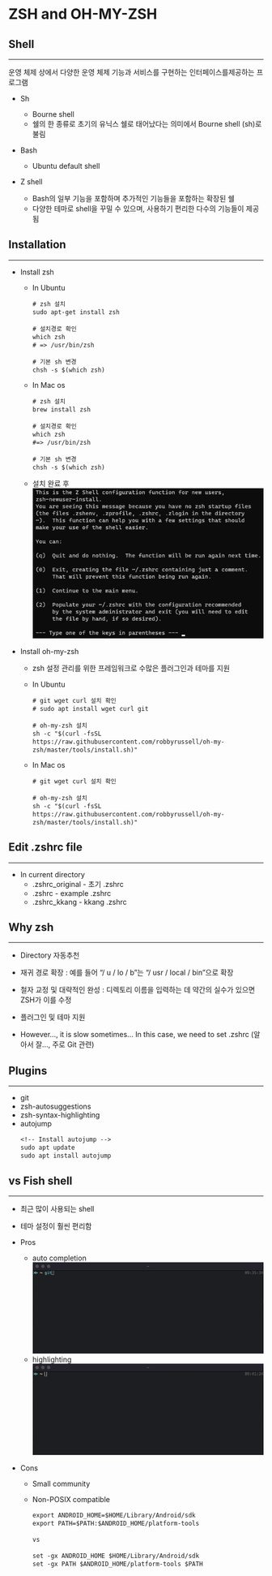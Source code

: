 # ZSH and OH-MY-ZSH

## Shell

---

운영 체제 상에서 다양한 운영 체제 기능과 서비스를 구현하는 인터페이스를제공하는 프로그램

- Sh

  - Bourne shell
  - 쉘의 한 종류로 초기의 유닉스 쉘로 태어났다는 의미에서 Bourne shell (sh)로 불림

- Bash

  - Ubuntu default shell

- Z shell

  - Bash의 일부 기능을 포함하며 추가적인 기능들을 포함하는 확장된 쉘
  - 다양한 테마로 shell을 꾸밀 수 있으며, 사용하기 편리한 다수의 기능들이 제공 됨

## Installation

---

- Install zsh

  - In Ubuntu

    ```
    # zsh 설치
    sudo apt-get install zsh

    # 설치경로 확인
    which zsh
    # => /usr/bin/zsh

    # 기본 sh 변경
    chsh -s $(which zsh)
    ```

  - In Mac os

    ```
    # zsh 설치
    brew install zsh

    # 설치경로 확인
    which zsh
    #=> /usr/bin/zsh

    # 기본 sh 변경
    chsh -s $(which zsh)
    ```

  - 설치 완료 후 ![](images/zsh_초기화면.png)

- Install oh-my-zsh

  - zsh 설정 관리를 위한 프레임워크로 수많은 플러그인과 테마를 지원

  - In Ubuntu

    ```
    # git wget curl 설치 확인
    # sudo apt install wget curl git

    # oh-my-zsh 설치
    sh -c "$(curl -fsSL https://raw.githubusercontent.com/robbyrussell/oh-my-zsh/master/tools/install.sh)"
    ```

  - In Mac os

    ```
    # git wget curl 설치 확인

    # oh-my-zsh 설치
    sh -c "$(curl -fsSL https://raw.githubusercontent.com/robbyrussell/oh-my-zsh/master/tools/install.sh)"
    ```

## Edit .zshrc file

---

- In current directory
  - .zshrc_original - 초기 .zshrc
  - .zshrc - example .zshrc
  - .zshrc_kkang - kkang .zshrc

## Why zsh

---

- Directory 자동추천
- 재귀 경로 확장 : 예를 들어 “/ u / lo / b”는 “/ usr / local / bin”으로 확장
- 철자 교정 및 대략적인 완성 : 디렉토리 이름을 입력하는 데 약간의 실수가 있으면 ZSH가 이를 수정
- 플러그인 및 테마 지원

- However..., it is slow sometimes... In this case, we need to set .zshrc (알아서 잘..., 주로 Git 관련)

## Plugins

---

- git
- zsh-autosuggestions
- zsh-syntax-highlighting
- autojump
  ```
  <!-- Install autojump -->
  sudo apt update
  sudo apt install autojump
  ```

## vs Fish shell

---

- 최근 많이 사용되는 shell
- 테마 설정이 훨씬 편리함
- Pros
  - auto completion
    ![](images/autocompletion.gif)
  - highlighting 
    ![](images/highlighting.gif)
- Cons

  - Small community
  - Non-POSIX compatible

    ```
    export ANDROID_HOME=$HOME/Library/Android/sdk
    export PATH=$PATH:$ANDROID_HOME/platform-tools

    vs

    set -gx ANDROID_HOME $HOME/Library/Android/sdk
    set -gx PATH $ANDROID_HOME/platform-tools $PATH
    ```

